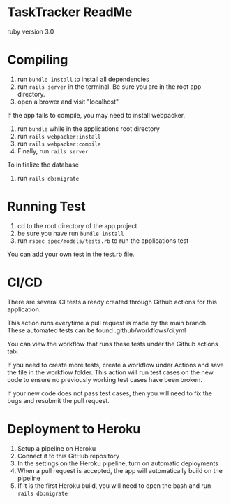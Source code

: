 # TaskTracker ReadMe

ruby version 3.0 

# Compiling

1. run ```bundle install``` to install all dependencies
2. run ```rails server``` in the terminal. Be sure you are in the root app directory.
3. open a brower and visit "localhost"

If the app fails to compile, you may need to install webpacker.
   1. run ```bundle``` while in the applications root directory
   2. run ```rails webpacker:install```
   3. run ```rails webpacker:compile```
   4. Finally, run ```rails server```

To initialize the database
   1. run ```rails db:migrate```

# Running Test

1. cd to the root directory of the app project
2. be sure you have run ```bundle install```
3. run ```rspec spec/models/tests.rb``` to run the applications test

You can add your own test in the test.rb file.

# CI/CD
There are several CI tests already created through Github actions for this application.

This action runs everytime a pull request is made by the main branch.
These automated tests can be found .github/workflows/ci.yml

You can view the workflow that runs these tests under the Github actions tab.

If you need to create more tests, create a workflow under Actions and save the file in the workflow folder.
This action will run test cases on the new code to ensure no previously working test cases have been broken.

If your new code does not pass test cases, then you will need to fix the bugs and resubmit the pull request.

# Deployment to Heroku

1. Setup a pipeline on Heroku
2. Connect it to this GitHub repository
3. In the settings on the Heroku pipeline, turn on automatic deployments
4. When a pull request is accepted, the app will automatically build on the pipeline
5. If it is the first Heroku build, you will need to open the bash and run ```rails db:migrate```
